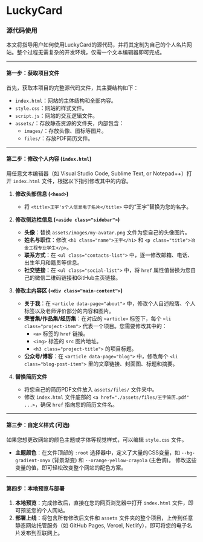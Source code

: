 # LuckyCard
### 源代码使用
本文将指导用户如何使用LuckyCard的源代码，并将其定制为自己的个人名片网站。整个过程无需复杂的开发环境，仅需一个文本编辑器即可完成。

---

#### **第一步：获取项目文件**
首先，获取本项目的完整源代码文件，其主要结构如下：
* `index.html`：网站的主体结构和全部内容。
* `style.css`：网站的样式文件。
* `script.js`：网站的交互逻辑文件。
* `assets/`：存放静态资源的文件夹，内部包含：
    * `images/`：存放头像、图标等图片。
    * `files/`：存放PDF简历文件。

---

#### **第二步：修改个人内容 (`index.html`)**
用任意文本编辑器（如 Visual Studio Code, Sublime Text, or Notepad++）打开 `index.html` 文件，根据以下指引修改其中的内容。

1.  **修改头部信息 (`<head>`)**
    * 将 `<title>王宇's个人信息电子名片</title>` 中的“王宇”替换为您的名字。

2.  **修改侧边栏信息 (`<aside class="sidebar">`)**
    * **头像**：替换 `assets/images/my-avatar.png` 文件为您自己的头像图片。
    * **姓名与职位**：修改 `<h1 class="name">王宇</h1>` 和 `<p class="title">冶金工程专业学生</p>`。
    * **联系方式**：在 `<ul class="contacts-list">` 中，逐一修改邮箱、电话、出生年月和籍贯等信息。
    * **社交链接**：在 `<ul class="social-list">` 中，将 `href` 属性值替换为您自己的微信二维码链接和GitHub主页链接。

3.  **修改主内容区 (`<div class="main-content">`)**
    * **关于我**：在 `<article data-page="about">` 中，修改个人自述段落、个人标签以及老师评价部分的内容和图片。
    * **荣誉集/作品集/经历集**：在对应的 `<article>` 标签下，每个 `<li class="project-item">` 代表一个项目。您需要修改其中的：
        * `<a>` 标签的 `href` 链接。
        * `<img>` 标签的 `src` 图片地址。
        * `<h3 class="project-title">` 的项目标题。
    * **公众号/博客**：在 `<article data-page="blog">` 中，修改每个 `<li class="blog-post-item">` 里的文章链接、封面图、标题和摘要。

4.  **替换简历文件**
    * 将您自己的简历PDF文件放入 `assets/files/` 文件夹中。
    * 修改 `index.html` 文件底部的 `<a href="./assets/files/王宇简历.pdf" ...>`，确保 `href` 指向您的简历文件名。

---

#### **第三步：自定义样式 (可选)**
如果您想更改网站的颜色主题或字体等视觉样式，可以编辑 `style.css` 文件。
* **主题颜色**：在文件顶部的 `:root` 选择器中，定义了大量的CSS变量，如 `--bg-gradient-onyx` (背景渐变) 和 `--orange-yellow-crayola` (主色调)。 修改这些变量的值，即可轻松改变整个网站的配色方案。

---

#### **第四步：本地预览与部署**
1.  **本地预览**：完成修改后，直接在您的网页浏览器中打开 `index.html` 文件，即可预览您的个人网站。
2.  **部署上线**：将包含所有修改后文件和 `assets` 文件夹的整个项目，上传到任意静态网站托管服务（如 GitHub Pages, Vercel, Netlify），即可将您的电子名片发布到互联网上。
